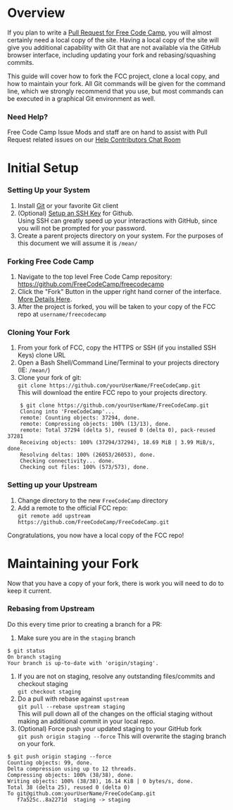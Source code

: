 # Overview
If you plan to write a [Pull Request for Free Code Camp](How-To-Create-A-Pull-Request-for-Free-Code-Camp), you will almost certainly need a local copy of the site. Having a local copy of the site will give you additional capability with Git that are not available via the GitHub browser interface, including updating your fork and rebasing/squashing commits.

This guide will cover how to fork the FCC project, clone a local copy, and how to maintain your fork. All Git commands will be given for the command line, which we strongly recommend that you use, but most commands can be executed in a graphical Git environment as well.

### Need Help?
Free Code Camp Issue Mods and staff are on hand to assist with Pull Request related issues on our [Help Contributors Chat Room](https://gitter.im/FreeCodeCamp/HelpContributors)


# Initial Setup
### Setting Up your System
1. Install [Git](https://git-scm.com/) or your favorite Git client
1. (Optional) [Setup an SSH Key](https://help.github.com/articles/generating-ssh-keys/) for Github.  
Using SSH can greatly speed up your interactions with GitHub, since you will not be prompted for your password.
1. Create a parent projects directory on your system.  For the purposes of this document we will assume it is `/mean/`

### Forking Free Code Camp
1. Navigate to the top level Free Code Camp repository:  
https://github.com/FreeCodeCamp/freecodecamp
1. Click the "Fork" Button in the upper right hand corner of the interface. [More Details Here](https://help.github.com/articles/fork-a-repo/).
1. After the project is forked, you will be taken to your copy of the FCC repo at `username/freecodecamp`

### Cloning Your Fork
1. From your fork of FCC, copy the HTTPS or SSH (if you installed SSH Keys) clone URL
1. Open a Bash Shell/Command Line/Terminal to your projects directory (IE: `/mean/`)
1. Clone your fork of git:  
`git clone https://github.com/yourUserName/FreeCodeCamp.git`  
This will download the entire FCC repo to your projects directory.  
```
    $ git clone https://github.com/yourUserName/FreeCodeCamp.git
    Cloning into 'FreeCodeCamp'...
    remote: Counting objects: 37294, done.
    remote: Compressing objects: 100% (13/13), done.
    remote: Total 37294 (delta 5), reused 0 (delta 0), pack-reused 37281
    Receiving objects: 100% (37294/37294), 18.69 MiB | 3.99 MiB/s, done.
    Resolving deltas: 100% (26053/26053), done.
    Checking connectivity... done.
    Checking out files: 100% (573/573), done.
```
### Setting up your Upstream
1. Change directory to the new `FreeCodeCamp` directory
1. Add a remote to the official FCC repo:  
`git remote add upstream https://github.com/FreeCodeCamp/FreeCodeCamp.git`

Congratulations, you now have a local copy of the FCC repo!

# Maintaining your Fork
Now that you have a copy of your fork, there is work you will need to do to keep it current.
### Rebasing from Upstream
Do this every time prior to creating a branch for a PR:

1. Make sure you are in the `staging` branch  
```
$ git status
On branch staging
Your branch is up-to-date with 'origin/staging'.
```
1. If you are not on staging, resolve any outstanding files/commits and checkout staging  
`git checkout staging`
1. Do a pull with rebase against `upstream`  
`git pull --rebase upstream staging`  
This will pull down all of the changes on the official staging without making an additional commit in your local repo.
1. (Optional) Force push your updated staging to your GitHub fork  
`git push origin staging --force`
This will overwrite the staging branch on your fork.
```
$ git push origin staging --force
Counting objects: 99, done.
Delta compression using up to 12 threads.
Compressing objects: 100% (38/38), done.
Writing objects: 100% (38/38), 16.14 KiB | 0 bytes/s, done.
Total 38 (delta 25), reused 0 (delta 0)
To git@github.com:yourUserName/FreeCodeCamp.git
   f7a525c..8a2271d  staging -> staging
```
